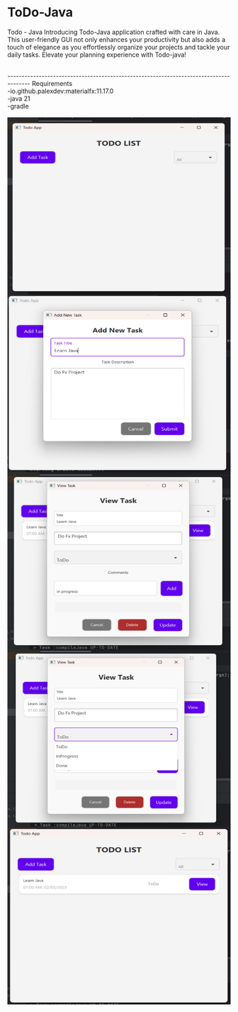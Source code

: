 # ToDo-Java
<htmL>
<head>
<body>
<p id ="myText" align="left">Todo - Java
Introducing Todo-Java application crafted with care in Java. This user-friendly GUI not only enhances your productivity but also adds a touch of elegance as you effortlessly organize your projects and tackle your daily tasks. Elevate your planning experience with Todo-java! </p>
<br>
--------------------------------------------------------------------------------------
<p1 id="myText2"> Requirements </p1>
<br>
<p2 id="myText3"> -io.github.palexdev:materialfx:11.17.0  </p2>
<br>
<p3 id="myText4"> -java 21  </p2> 
<br>
<p4 id="myText5"> -gradle  </p2> 
<br>
<br>
<div>
  <img align="center" width="700" height="400" src="https://github.com/Matekotw/scr-todo-java/blob/main/1a.png">
  <img align="center" width="700" height="400" src="https://github.com/Matekotw/scr-todo-java/blob/main/2.png">
  <img align="center" width="700" height="400" src="https://github.com/Matekotw/scr-todo-java/blob/main/3a.png">
  <img align="center" width="700" height="400" src="https://github.com/Matekotw/scr-todo-java/blob/main/4a.png">
  <img align="center" width="700" height="400" src="https://github.com/Matekotw/scr-todo-java/blob/main/5a.png">
</div>
</body>
</head>
</htmL>
